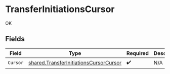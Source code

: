 # TransferInitiationsCursor

OK


## Fields

| Field                                                                                                   | Type                                                                                                    | Required                                                                                                | Description                                                                                             |
| ------------------------------------------------------------------------------------------------------- | ------------------------------------------------------------------------------------------------------- | ------------------------------------------------------------------------------------------------------- | ------------------------------------------------------------------------------------------------------- |
| `Cursor`                                                                                                | [shared.TransferInitiationsCursorCursor](../../../pkg/models/shared/transferinitiationscursorcursor.md) | :heavy_check_mark:                                                                                      | N/A                                                                                                     |